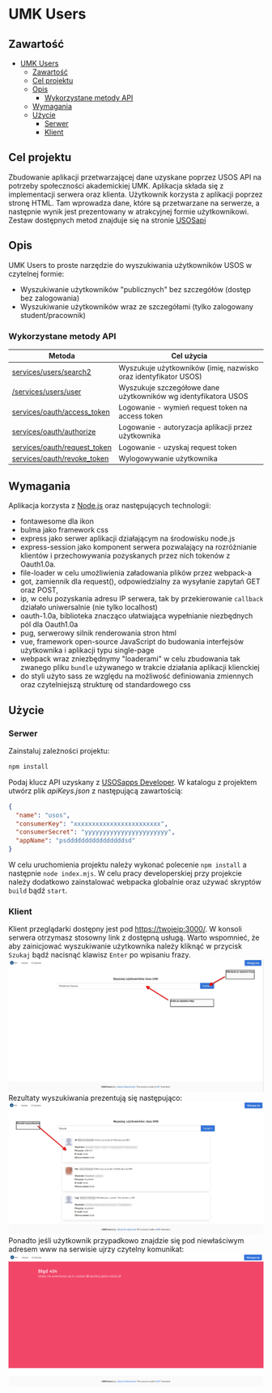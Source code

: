 
# UMK Users

## Zawartość

- [UMK Users](#umk-users)
  - [Zawartość](#zawarto%c5%9b%c4%87)
  - [Cel projektu](#cel-projektu)
  - [Opis](#opis)
    - [Wykorzystane metody API](#wykorzystane-metody-api)
  - [Wymagania](#wymagania)
  - [Użycie](#u%c5%bcycie)
    - [Serwer](#serwer)
    - [Klient](#klient)

## Cel projektu

Zbudowanie aplikacji przetwarzającej dane uzyskane poprzez USOS API na potrzeby społeczności akademickiej UMK. Aplikacja składa się z implementacji serwera oraz klienta. Użytkownik korzysta z aplikacji poprzez stronę HTML. Tam wprowadza dane, które są przetwarzane na serwerze, a następnie wynik jest prezentowany w atrakcyjnej formie użytkownikowi. Zestaw dostępnych metod znajduje się na stronie [USOSapi](https://usosapps.umk.pl/developers/api/)

## Opis

UMK Users to proste narzędzie do wyszukiwania użytkowników USOS w czytelnej formie:

- Wyszukiwanie użytkowników "publicznych" bez szczegółów (dostęp bez zalogowania)
- Wyszukiwanie użytkowników wraz ze szczegółami (tylko zalogowany student/pracownik)

### Wykorzystane metody API

| Metoda | Cel użycia |
|------------------------------------------------------------------------------------------------------------------------------------|-----------------------------------------------------------------------------|
| [services/users/search2](https://usosapps.umk.pl/developers/api/services/users/#search2) | Wyszukuje użytkowników (imię, nazwisko oraz identyfikator USOS) |
| [/services/users/user](https://usosapps.umk.pl/developers/api//services/users/#user) | Wyszukuje szczegółowe dane użytkowników wg identyfikatora USOS  |
| [services/oauth/access_token](https://usosapps.umk.pl/developers/api/services/oauth/#access_token) | Logowanie - wymień request token na access token |
| [services/oauth/authorize](https://usosapps.umk.pl/developers/api/services/oauth/#authorize) | Logowanie - autoryzacja aplikacji przez użytkownika |
| [services/oauth/request_token](https://usosapps.umk.pl/developers/api/services/oauth/#request_token) | Logowanie - uzyskaj request token |
| [services/oauth/revoke_token](https://usosapps.umk.pl/developers/api/services/oauth/#revoke_token) | Wylogowywanie użytkownika |

## Wymagania

Aplikacja korzysta z [Node.js](https://nodejs.org/) oraz następujących technologii:

- fontawesome dla ikon
- bulma jako framework css 
- express jako serwer aplikacji działającym na środowisku node.js
- express-session jako komponent serwera pozwalający na rozróżnianie klientów i przechowywania pozyskanych przez nich tokenów z Oauth1.0a.
- file-loader w celu umożliwienia załadowania plików przez webpack-a
- got, zamiennik dla request(), odpowiedzialny za wysyłanie zapytań GET oraz POST,
- ip, w celu pozyskania adresu IP serwera, tak by przekierowanie `callback` działało uniwersalnie (nie tylko localhost)
- oauth-1.0a, biblioteka znacząco ułatwiająca wypełnianie niezbędnych pól dla Oauth1.0a
- pug, serwerowy silnik renderowania stron html
- vue, framework open-source JavaScript do budowania interfejsów użytkownika i aplikacji typu single-page
- webpack wraz zniezbędnymy "loaderami" w celu zbudowania tak zwanego pliku `bundle` używanego w trakcie działania aplikacji klienckiej
- do styli użyto sass ze względu na możliwość definiowania zmiennych oraz czytelniejszą strukturę od standardowego css

## Użycie

### Serwer

Zainstaluj zależności projektu:

```sh
npm install
```

Podaj klucz API uzyskany z [USOSapps Developer](https://usosapps.umk.pl/developers/). W katalogu z projektem utwórz plik *apiKeys.json* z następującą zawartością:

```json
{
  "name": "usos",
  "consumerKey": "xxxxxxxxxxxxxxxxxxxxxxxx",
  "consumerSecret": "yyyyyyyyyyyyyyyyyyyyyyy",
  "appName": "psddddddddddddddddsd"
}
```

W celu uruchomienia projektu należy wykonać polecenie `npm install` a następnie `node index.mjs`.
W celu pracy developerskiej przy projekcie należy dodatkowo zainstalować webpacka globalnie oraz używać skryptów `build` bądź `start`.

### Klient

Klient przeglądarki dostępny jest pod [https://twojeip:3000/](https://twojeip:3000/). W konsoli serwera otrzymasz stosowny link z dostępną usługą.
Warto wspomnieć, że aby zainicjować wyszukiwanie użytkownika należy kliknąć w przycisk `Szukaj` bądź nacisnąć klawisz `Enter` po wpisaniu frazy.
![Wyszukiwarka](images/wyszukiwarka.jpg?raw=true "Wyszukiwarka")
Rezultaty wyszukiwania prezentują się następująco:
![Wyszukiwarka](images/wyniki.jpg?raw=true "Wyniki")
Ponadto jeśli użytkownik przypadkowo znajdzie się pod niewłaściwym adresem www na serwisie ujrzy czytelny komunikat:
![Zagubiony](images/zagubiony.jpg?raw=true "Zagubiony użytkownik")
